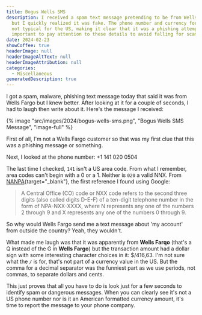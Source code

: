 ```yaml
---
title: Bogus Wells SMS
description: I received a spam text message pretending to be from Wells Fargo,
  but I quickly realized it was fake. The phone number and currency format were
  not typical for the US, making it clear that it was a phishing attempt. It's
  important to pay attention to these details to avoid falling for scams.
date: 2024-02-23
showCoffee: true
headerImage: null
headerImageAltText: null
headerImageAttribution: null
categories:
  - Miscellaneous
generatedDescription: true
---
```


I got a spam, malware, phishing text message today that said it was from Wells Fargo but I knew better. After looking at it for a couple of seconds, I had to laugh then write about it. Here's the message I received:

{% image "src/images/2024/bogus-wells-sms.png", "Bogus Wells SMS Message", "image-full" %}

First of all, I'm not a Wells Fargo customer so that was my first clue that this was a phishing message or something.

Next, I looked at the phone number: +1 141 020 0504

The last time I checked, `141` isn't a US area code. From what I remember, area codes can't begin with a 0 or a 1. Neither is `020` a valid NNX. From [NANPA](https://www.nationalnanpa.com/number_resource_info/co_codes.html){target="_blank"}, the first reference I found using Google:

> A Central Office (CO) code or NXX code refers to the second three digits (also called digits D-E-F) of a ten-digit telephone number in the form of NPA-NXX-XXXX, where N represents any one of the numbers 2 through 9 and X represents any one of the numbers 0 through 9.

So why would Wells Fargo send me a text message about 'my account' from outside the country? Yeah, they wouldn't. 

What made me laugh was that it was apparently from **Wells Farqo** (that's a Q instead of the G in **Wells Fargo**) but the transaction amount had a dollar sign with some interesting character choices in it: $/416,63. I'm not sure what the `/` is for, that's not part of a currency value in the US. But the comma for a decimal separator was the funniest part as we use periods, not commas, to separate dollars and cents.

This just proves that all you have to do is look just for a few seconds to identify spam or dangerous messages. When you can clearly see it's not a US phone number nor is it an American formatted currency amount, it's time to report the message to your phone company.

